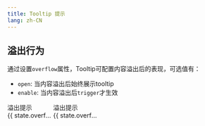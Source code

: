```yaml
---
title: Tooltip 提示
lang: zh-CN
---
```


## 溢出行为
通过设置`overflow`属性，Tooltip可配置内容溢出后的表现，可选值有：
- `open`: 当内容溢出后始终展示tooltip
- `enable`: 当内容溢出后`trigger`才生效

<div style="display: flex; gap: 10px">
  <l-input :value="state.overflowInput" @update="state.overflowInput = $event.detail" />
  <l-tooltip class="overflow" overflow="open">
    <div slot="tooltip">溢出提示</div>
    {{ state.overflowInput }}
  </l-tooltip>
  <l-tooltip class="overflow" overflow="enable">
    <div slot="tooltip">溢出提示</div>
    {{ state.overflowInput }}
  </l-tooltip>
</div>

<script setup>
  import { reactive } from 'vue';
  const state = reactive({
    overflowInput: '溢出溢出溢出溢出'
  })
</script>

<style>
  .overflow {
    overflow: hidden;
    max-width: 100px;
    display: inline-block;
    text-overflow: ellipsis;
    white-space: nowrap;
  }
</style>

